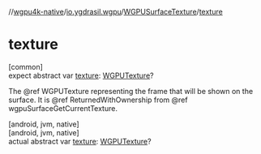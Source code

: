 //[wgpu4k-native](../../../index.md)/[io.ygdrasil.wgpu](../index.md)/[WGPUSurfaceTexture](index.md)/[texture](texture.md)

# texture

[common]\
expect abstract var [texture](texture.md): [WGPUTexture](../-w-g-p-u-texture/index.md)?

The @ref WGPUTexture representing the frame that will be shown on the surface. It is @ref ReturnedWithOwnership from @ref wgpuSurfaceGetCurrentTexture.

[android, jvm, native]\
[android, jvm, native]\
actual abstract var [texture](texture.md): [WGPUTexture](../-w-g-p-u-texture/index.md)?